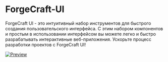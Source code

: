 # ForgeCraft-UI
ForgeCraft UI - это интуитивный набор инструментов для быстрого создания пользовательского интерфейса. С этим набором компонентов и простым в использовании интерфейсом вы можете легко и быстро разрабатывать интерактивные веб-приложения. Ускорьте процесс разработки проектов с ForgeCraft UI!

[![Preview](https://dabuttonfactory.com/button.png?t=Preview&f=Open+Sans-Bold&ts=16&tc=fff&hp=20&vp=8&c=6&bgt=unicolored&bgc=ff0061)](https://furry-dev.github.io/ForgeCraft-UI/)

